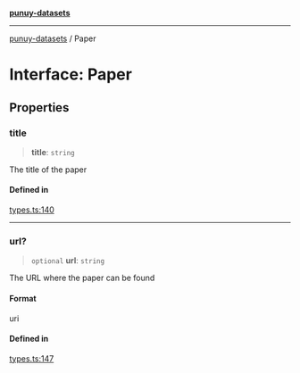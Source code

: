 [**punuy-datasets**](../README.md)

***

[punuy-datasets](../README.md) / Paper

# Interface: Paper

## Properties

### title

> **title**: `string`

The title of the paper

#### Defined in

[types.ts:140](https://github.com/andrefs/punuy-datasets/blob/05d9015ad73a7764ffa8d3b9a873726bb86486a6/src/lib/types.ts#L140)

***

### url?

> `optional` **url**: `string`

The URL where the paper can be found

#### Format

uri

#### Defined in

[types.ts:147](https://github.com/andrefs/punuy-datasets/blob/05d9015ad73a7764ffa8d3b9a873726bb86486a6/src/lib/types.ts#L147)
